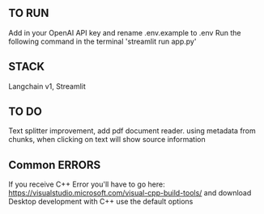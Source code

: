 ## TO RUN 
Add in your OpenAI API key and rename .env.example to .env
Run the following command in the terminal 'streamlit run app.py'

## STACK
Langchain v1, Streamlit

## TO DO
Text splitter improvement, add pdf document reader.
using metadata from chunks, when clicking on text will show source information 

## Common ERRORS
If you receive C++ Error you'll have to go here: https://visualstudio.microsoft.com/visual-cpp-build-tools/ and download Desktop development with C++ use the default options 